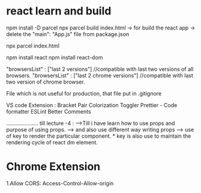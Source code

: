 # react learn and build 


npm install -D parcel
npx parcel build index.html -> for build the react app -> delete the "main": "App.js" file from package.json

npx parcel index.html

npm install react
npm install react-dom

"browsersList" : ["last 2 versions"]  //compatible with last two versions of all browsers.
"browsersList" : ["last 2 chrome versions"] //compatible with last two version of chrome browser.

File which is not useful for production, that file put in .gitignore

VS code Extension :
Bracket Pair Colorization Toggler
Prettier - Code formatter
ESLint
Better Comments

.....................
till lecture -4 :
-->Till i have learn how to use props and purpose of using props.
--> and also use different way writing props
--> use of key to render the particular component.
     * key is also use to maintain the rendering cycle of react dm element.
# Chrome Extension
1.Allow CORS: Access-Control-Allow-origin     